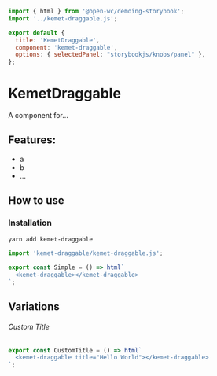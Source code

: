 ```js script
import { html } from '@open-wc/demoing-storybook';
import '../kemet-draggable.js';

export default {
  title: 'KemetDraggable',
  component: 'kemet-draggable',
  options: { selectedPanel: "storybookjs/knobs/panel" },
};
```

# KemetDraggable

A component for...

## Features:

- a
- b
- ...

## How to use

### Installation

```bash
yarn add kemet-draggable
```

```js
import 'kemet-draggable/kemet-draggable.js';
```

```js preview-story
export const Simple = () => html`
  <kemet-draggable></kemet-draggable>
`;
```

## Variations

###### Custom Title

```js preview-story
export const CustomTitle = () => html`
  <kemet-draggable title="Hello World"></kemet-draggable>
`;
```
